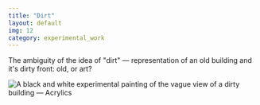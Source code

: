 ```yaml
---
title: "Dirt"
layout: default
img: 12
category: experimental_work
---
```


The ambiguity of the idea of "dirt" — representation of an old building and it's dirty front: old, or art?
            
![A black and white experimental painting of the vague view of a dirty building — Acrylics]({{site.baseurl}}/assets/images/12.png "Art, or dirty? Done in Acrylics")